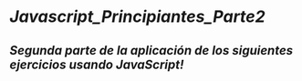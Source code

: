 # **_Javascript_Principiantes_Parte2_**

## _Segunda parte de la aplicación de los siguientes ejercicios usando JavaScript!_
